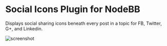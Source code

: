 # Social Icons Plugin for NodeBB

Displays social sharing icons beneath every post in a topic for FB, Twitter, G+, and Linkedin.

![screenshot](https://i.imgur.com/0Ym25MJ.png)